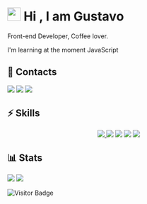 # <img src="https://raw.githubusercontent.com/aemmadi/aemmadi/master/wave.gif" width="30px"> Hi , I am Gustavo
Front-end Developer, Coffee lover.

I'm learning at the moment JavaScript
## :iphone: Contacts
[<img src="https://img.shields.io/badge/linkedin-%230077B5.svg?&style=for-the-badge&logo=linkedin&logoColor=white" />](https://www.linkedin.com/in/gustavo-silva-623987215/) 
[<img src = "https://img.shields.io/badge/instagram-%23E4405F.svg?&style=for-the-badge&logo=instagram&logoColor=white">](https://www.instagram.com/gustavo.048/) 
[<img src = "https://img.shields.io/badge/facebook-%231877F2.svg?&style=for-the-badge&logo=facebook&logoColor=white">](https://www.facebook.com/Gustavo.174/)
## ⚡ Skills
<p align=center>
  <a href="https://github.com/0NEHITKILL">
        <img src="https://camo.githubusercontent.com/4c51da250cdef5906bb8a72701595eaa4fb9b78422e87fe83321a30d51c84c06/68747470733a2f2f696d672e736869656c64732e696f2f62616467652f6769746875622d2532333130303030302e7376673f267374796c653d666f722d7468652d6261646765266c6f676f3d676974687562266c6f676f436f6c6f723d7768697465266c696e6b3d6d61696c746f3a68747470733a2f2f6769746875622e636f6d2f746574657573417261756a6f">
  </a>
    <img src="https://camo.githubusercontent.com/93c855ae825c1757f3426f05a05f4949d3b786c5b22d0edb53143a9e8f8499f6/68747470733a2f2f696d672e736869656c64732e696f2f62616467652f4a6176615363726970742d3332333333303f7374796c653d666f722d7468652d6261646765266c6f676f3d6a617661736372697074266c6f676f436f6c6f723d463744463145">
    <img src="https://img.shields.io/badge/Python-FFD43B?style=for-the-badge&logo=python&logoColor=darkgreen">
    <img src="https://img.shields.io/badge/HTML5-E34F26?style=for-the-badge&logo=html5&logoColor=white">
    <img src="https://img.shields.io/badge/CSS3-1572B6?style=for-the-badge&logo=css3&logoColor=white">
</p>

## :bar_chart: Stats
<p>
  <img src="https://github-readme-stats.vercel.app/api?username=0NEHITKILL&show_icons=true&theme=github_dark&hide=issues">
  <img src="https://github-readme-stats.vercel.app/api/top-langs/?username=0NEHITKILL&layout=compact&show_icons=true&theme=github_dark)](https://github.com/anuraghazra/github-readme-stats">
</p>

![Visitor Badge](https://visitor-badge.laobi.icu/badge?page_id=0NEHITKILL.0NEHITKILL)
